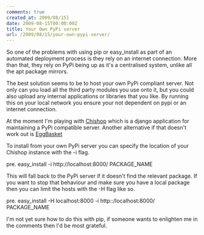 ```yaml
---
comments: true
created_at: 2009/08/15}
date: 2009-08-15T00:00:00Z
title: Your Own PyPi server
url: /2009/08/15/your-own-pypi-server/
---
```


So one of the problems with using pip or easy\_install as part of an automated deployment process is they rely on an internet connection. More than that, they rely on PyPi being up as it's a centralised system, unlike all the apt package mirrors.

The best solution seems to be to host your own PyPi compliant server. Not only can you load all the third party modules you use onto it, but you could also upload any internal applications or libraries that you like. By running this on your local network you ensure your not dependent on pypi or an internet connection.

At the moment I'm playing with [Chishop](http://github.com/ask/chishop/tree/master) which is a django application for maintaining a PyPi compatible server. Another alternative if that doesn't work out is [EggBasket](http://pypi.python.org/pypi/EggBasket/)

To install from your own PyPi server you can specify the location of your Chishop instance with the -i flag.

pre. easy\_install -i http://localhost:8000/ PACKAGE\_NAME

This will fall back to the PyPi server if it doesn't find the relevant package. If you want to stop that behaviour and make sure you have a local package then you can limit the hosts with the -H flag like so.

pre. easy\_install -H localhost:8000 -i http::/localhost:8000/ PACKAGE\_NAME

I'm not yet sure how to do this with pip, if someone wants to enlighten me in the comments then I'd be most grateful.
